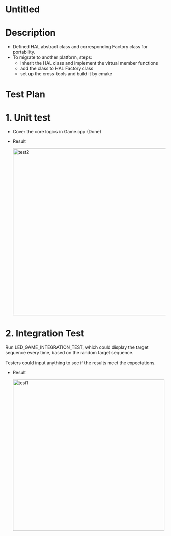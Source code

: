 # Untitled

# Description

- Defined HAL abstract class and corresponding Factory class for portability.
- To migrate to another platform, steps:
    - Inherit the HAL class and implement the virtual member functions
    - add the class to HAL Factory class
    - set up the cross-tools and build it by cmake

# Test Plan

# 1. Unit test

- Cover the core logics in Game.cpp (Done)
- Result
    
    <img width="525" alt="test2" src="https://github.com/killsmm/LED_GAME/assets/10162729/f60d371e-5276-45a9-9b38-df23fdb2d750">
    

# 2. Integration Test

Run LED_GAME_INTEGRATION_TEST, which could display the target sequence every time, based on the random target sequence. 

Testers could input anything to see if the results meet the expectations.

- Result
    
    <img width="476" alt="test1" src="https://github.com/killsmm/LED_GAME/assets/10162729/d2e8873f-df3b-42ba-807b-8613fa7fcd3e">
